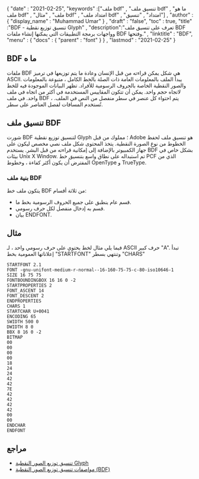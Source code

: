 {
  "date" : "2021-02-25",
  "keywords" :["ملف bdf" , "تنسيق ملف bdf" , "ما هو ملف bdf" , "ملف" , "مثال bdf" , "امتداد ملف bdf" , "امتداد" , "تنسيق"] ,
  "author" : {
    "display_name" : "Muhammad Umar"
} ,
  "draft" : "false",
  "toc" : true,
  "title" :"BDF - تنسيق توزيع نقطية Glyph" ,
  "description":"تعرف على تنسيق ملف BDF وواجهات برمجة التطبيقات التي يمكنها إنشاء ملفات BDF وفتحها." ,
  "linktitle" : "BDF",
  "menu" : {
    "docs" : {
      "parent" : "font"
}
} ,
  "lastmod" : "2021-02-25"
}

## BDF ما ه
ملفات BDF هي شكل يمكن قراءته من قبل الإنسان وعادة ما يتم توزيعها في ترميز ASCII. يبدأ الملف بالمعلومات العامة ذات الصلة بالخط الكامل ، متبوعة بالمعلومات والصور النقطية الخاصة بالحروف الرسومية للأفراد. تظهر البيانات الموجودة فيه للخط لاتجاه حجم واحد. يمكن أن تتكون المقاييس المستخدمة في أكثر من اتجاه في ملف واحد. في ملف BDF ، يتم احتواء كل عنصر في سطر منفصل من النص في الملف. تُستخدم المسافات لفصل العناصر على سطر.

## تنسيق ملف BDF
شورت BDF لتنسيق توزيع نقطية Glyph ؛ مملوك من قبل Adobe هو تنسيق ملف لحفظ الخطوط من نوع الصورة النقطية. يتخذ المحتوى شكل ملف نصي مخصص ليكون على جهاز الكمبيوتر بالإضافة إلى إمكانية قراءته من قبل البشر. يستخدم BDF بشكل خاص في بيئات Unix X Window. تم استبداله على نطاق واسع بتنسيق خط PCF الذي من المفترض أن يكون أكثر كفاءة ، وخطوط OpenType و TrueType.
### بنية ملف BDF
يتكون ملف خط BDF من ثلاثة أقسام:

- قسم عام ينطبق على جميع الحروف الرسومية بخط ما.
- قسم به إدخال منفصل لكل حرف رسومي.
- بيان ENDFONT.

## مثال
فيما يلي مثال لخط يحتوي على حرف رسومي واحد ، لـ ASCII حرف كبير "A". تبدأ إعلاناتها العمومية بخط "STARTFONT" وتنتهي بسطر "CHARS"
```
STARTFONT 2.1
FONT -gnu-unifont-medium-r-normal--16-160-75-75-c-80-iso10646-1
SIZE 16 75 75
FONTBOUNDINGBOX 16 16 0 -2
STARTPROPERTIES 2
FONT_ASCENT 14
FONT_DESCENT 2
ENDPROPERTIES
CHARS 1
STARTCHAR U+0041
ENCODING 65
SWIDTH 500 0
DWIDTH 8 0
BBX 8 16 0 -2
BITMAP
00
00
00
00
18
24
24
42
42
7E
42
42
42
42
00
00
ENDCHAR
ENDFONT
```



## مراجع
* [تنسيق توزيع الصور النقطية Glyph](https://en.wikipedia.org/wiki/Glyph_Bitmap_Distribution_Format)
* [مواصفات تنسيق توزيع الصور النقطية (BDF)](https://adobe-type-tools.github.io/font-tech-notes/pdfs/5005.BDF_Spec.pdf)

